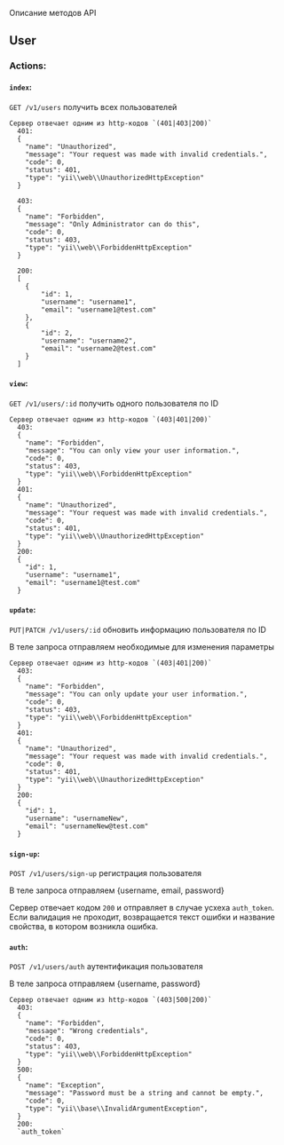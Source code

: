  Описание методов API 

## User

###  Actions:
  
#### `index`: 
  `GET /v1/users` получить всех пользователей
  
    Сервер отвечает одним из http-кодов `(401|403|200)`
      401:
      {
        "name": "Unauthorized",
        "message": "Your request was made with invalid credentials.",
        "code": 0,
        "status": 401,
        "type": "yii\\web\\UnauthorizedHttpException"
      }
      
      403:
      {
        "name": "Forbidden",
        "message": "Only Administrator can do this",
        "code": 0,
        "status": 403,
        "type": "yii\\web\\ForbiddenHttpException"
      }
      
      200:
      [
        {
            "id": 1,
            "username": "username1",
            "email": "username1@test.com"
        },
        {
            "id": 2,
            "username": "username2",
            "email": "username2@test.com"
        }
      ]
     
#### `view`: 
  `GET /v1/users/:id` получить одного пользователя по ID
  
    Сервер отвечает одним из http-кодов `(403|401|200)`
      403:
      {
        "name": "Forbidden",
        "message": "You can only view your user information.",
        "code": 0,
        "status": 403,
        "type": "yii\\web\\ForbiddenHttpException"
      }
      401:
      {
        "name": "Unauthorized",
        "message": "Your request was made with invalid credentials.",
        "code": 0,
        "status": 401,
        "type": "yii\\web\\UnauthorizedHttpException"
      }
      200:
      {
        "id": 1,
        "username": "username1",
        "email": "username1@test.com"
      }
  
#### `update`: 
  `PUT|PATCH /v1/users/:id` обновить информацию пользователя по ID
  
  В теле запроса отправляем необходимые для изменения параметры 
  
    Сервер отвечает одним из http-кодов `(403|401|200)`
      403:
      {
        "name": "Forbidden",
        "message": "You can only update your user information.",
        "code": 0,
        "status": 403,
        "type": "yii\\web\\ForbiddenHttpException"
      }
      401:
      {
        "name": "Unauthorized",
        "message": "Your request was made with invalid credentials.",
        "code": 0,
        "status": 401,
        "type": "yii\\web\\UnauthorizedHttpException"
      }
      200:
      {
        "id": 1,
        "username": "usernameNew",
        "email": "usernameNew@test.com"
      }

#### `sign-up`: 
  `POST /v1/users/sign-up` регистрация пользователя

  В теле запроса отправляем {username, email, password}
  
  Сервер отвечает кодом `200` и отправляет в случае усхеха `auth_token`. 
  Если валидация не проходит, возвращается текст ошибки и название свойства, в котором возникла ошибка.
  
#### `auth`: 
  `POST /v1/users/auth` аутентификация пользователя

  В теле запроса отправляем {username, password}
  
    Сервер отвечает одним из http-кодов `(403|500|200)`
      403:
      {
        "name": "Forbidden",
        "message": "Wrong credentials",
        "code": 0,
        "status": 403,
        "type": "yii\\web\\ForbiddenHttpException"
      }
      500:
      {
        "name": "Exception",
        "message": "Password must be a string and cannot be empty.",
        "code": 0,
        "type": "yii\\base\\InvalidArgumentException",
      }
      200:
      `auth_token`
  
